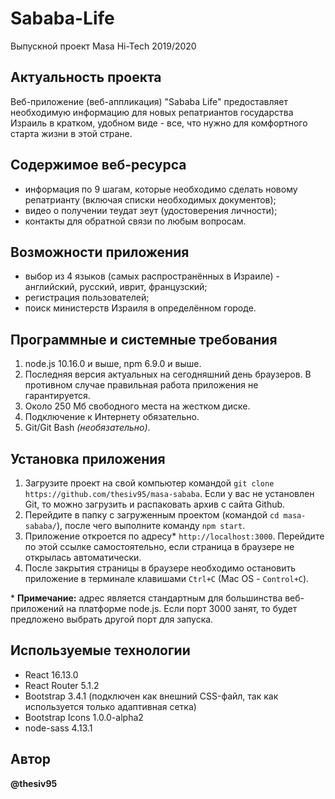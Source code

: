 # Sababa-Life
Выпускной проект Masa Hi-Tech 2019/2020

## Актуальность проекта

Веб-приложение (веб-аппликация) "Sababa Life" предоставляет необходимую информацию для новых репатриантов государства Израиль в кратком, удобном виде - все, что нужно для комфортного старта жизни в этой стране.

## Содержимое веб-ресурса
* информация по 9 шагам, которые необходимо сделать новому репатрианту (включая списки необходимых документов);
* видео о получении теудат зеут (удостоверения личности);
* контакты для обратной связи по любым вопросам.

## Возможности приложения
* выбор из 4 языков (самых распространённых в Израиле) - английский, русский, иврит, французский;
* регистрация пользователей;
* поиск министерств Израиля в определённом городе.

## Программные и системные требования
1. node.js 10.16.0 и выше, npm 6.9.0 и выше.
2. Последняя версия актуальных на сегодняшний день браузеров. В противном случае правильная работа приложения не гарантируется.
3. Около 250 Мб свободного места на жестком диске.
4. Подключение к Интернету обязательно.
5. Git/Git Bash *(необязательно)*.

## Установка приложения
1. Загрузите проект на свой компьютер командой `git clone https://github.com/thesiv95/masa-sababa`. Если у вас не установлен Git, то можно загрузить и распаковать архив с сайта Github.
2. Перейдите в папку с загруженным проектом (командой `cd masa-sababa/`), после чего выполните команду `npm start`.
3. Приложение откроется по адресу* `http://localhost:3000`. Перейдите по этой ссылке самостоятельно, если страница в браузере не открылась автоматически.
4. После закрытия страницы в браузере необходимо остановить приложение в терминале клавишами `Ctrl+C` (Mac OS - `Control+C`).


\* **Примечание:** адрес является стандартным для большинства веб-приложений на платформе node.js. Если порт 3000 занят, то будет предложено выбрать другой порт для запуска.

## Используемые технологии
* React 16.13.0
* React Router 5.1.2
* Bootstrap 3.4.1 (подключен как внешний CSS-файл, так как используется только адаптивная сетка)
* Bootstrap Icons 1.0.0-alpha2
* node-sass 4.13.1

## Автор
**@thesiv95**